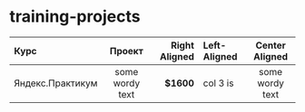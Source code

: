 # training-projects








| Курс                | Проект  | Right Aligned | Left-Aligned  | Center Aligned  |
|:------------------- |:---------------:| -------------:|:------------- |:---------------:|
| Яндекс.Практикум    | some wordy text |     **$1600** | col 3 is      | some wordy text |
